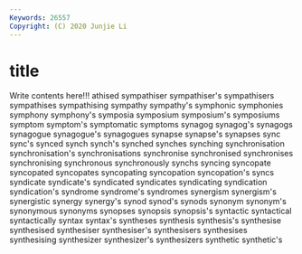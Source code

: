 ```yaml
---
Keywords: 26557
Copyright: (C) 2020 Junjie Li
---
```


# title

Write contents here!!!
athised 
sympathiser 
sympathiser's 
sympathisers
sympathises 
sympathising 
sympathy 
sympathy's 
symphonic 
symphonies 
symphony 
symphony's 
symposia 
symposium
symposium's 
symposiums 
symptom 
symptom's 
symptomatic 
symptoms 
synagog 
synagog's 
synagogs 
synagogue
synagogue's 
synagogues 
synapse 
synapse's 
synapses 
sync 
sync's 
synced 
synch 
synch's
synched 
synches 
synching 
synchronisation 
synchronisation's 
synchronisations 
synchronise 
synchronised 
synchronises 
synchronising
synchronous 
synchronously 
synchs 
syncing 
syncopate 
syncopated 
syncopates 
syncopating 
syncopation 
syncopation's
syncs 
syndicate 
syndicate's 
syndicated 
syndicates 
syndicating 
syndication 
syndication's 
syndrome 
syndrome's
syndromes 
synergism 
synergism's 
synergistic 
synergy 
synergy's 
synod 
synod's 
synods 
synonym
synonym's 
synonymous 
synonyms 
synopses 
synopsis 
synopsis's 
syntactic 
syntactical 
syntactically 
syntax
syntax's 
syntheses 
synthesis 
synthesis's 
synthesise 
synthesised 
synthesiser 
synthesiser's 
synthesisers 
synthesises
synthesising 
synthesizer 
synthesizer's 
synthesizers 
synthetic 
synthetic's 
